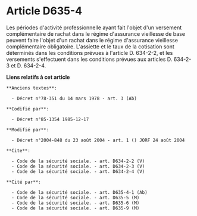 # Article D635-4

Les périodes d'activité professionnelle ayant fait l'objet d'un versement complémentaire de rachat dans le régime d'assurance
vieillesse de base peuvent faire l'objet d'un rachat dans le régime d'assurance vieillesse complémentaire obligatoire.
L'assiette et le taux de la cotisation sont déterminés dans les conditions prévues à l'article D. 634-2-2, et les versements
s'effectuent dans les conditions prévues aux articles D. 634-2-3 et D. 634-2-4.

**Liens relatifs à cet article**

	**Anciens textes**:

	  - Décret n°78-351 du 14 mars 1978 - art. 3 (Ab)

	**Codifié par**:

	  - Décret n°85-1354 1985-12-17

	**Modifié par**:

	  - Décret n°2004-848 du 23 août 2004 - art. 1 () JORF 24 août 2004

	**Cite**:

	  - Code de la sécurité sociale. - art. D634-2-2 (V)
	  - Code de la sécurité sociale. - art. D634-2-3 (V)
	  - Code de la sécurité sociale. - art. D634-2-4 (V)

	**Cité par**:

	  - Code de la sécurité sociale. - art. D635-4-1 (Ab)
	  - Code de la sécurité sociale. - art. D635-5 (M)
	  - Code de la sécurité sociale. - art. D635-6 (M)
	  - Code de la sécurité sociale. - art. D635-9 (M)
